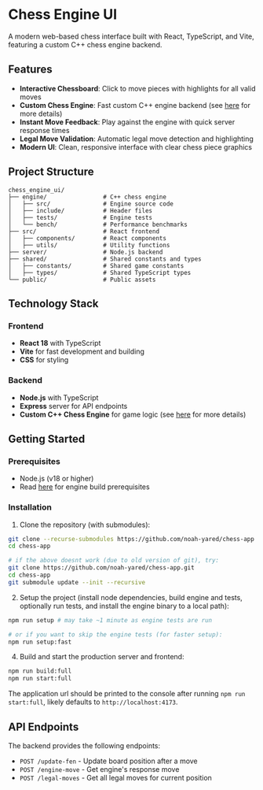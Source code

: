 # Chess Engine UI

A modern web-based chess interface built with React, TypeScript, and Vite, featuring a custom C++ chess engine backend.

## Features

- **Interactive Chessboard**: Click to move pieces with highlights for all valid moves
- **Custom Chess Engine**: Fast custom C++ engine backend (see [here](https://github.com/noah-yared/chess-engine/blob/main/README.md) for more details)
- **Instant Move Feedback**: Play against the engine with quick server response times
- **Legal Move Validation**: Automatic legal move detection and highlighting
- **Modern UI**: Clean, responsive interface with clear chess piece graphics

## Project Structure

```
chess_engine_ui/
├── engine/                # C++ chess engine
│   ├── src/               # Engine source code
│   ├── include/           # Header files
│   ├── tests/             # Engine tests
│   └── bench/             # Performance benchmarks
├── src/                   # React frontend
│   ├── components/        # React components
│   ├── utils/             # Utility functions
├── server/                # Node.js backend
├── shared/                # Shared constants and types
│   ├── constants/         # Shared game constants
│   ├── types/             # Shared TypeScript types
└── public/                # Public assets
```

## Technology Stack

### Frontend
- **React 18** with TypeScript
- **Vite** for fast development and building
- **CSS** for styling

### Backend
- **Node.js** with TypeScript
- **Express** server for API endpoints
- **Custom C++ Chess Engine** for game logic (see [here](https://github.com/noah-yared/chess-engine/blob/main/README.md) for more details)

## Getting Started

### Prerequisites
- Node.js (v18 or higher)
- Read [here](https://github.com/noah-yared/chess-engine/blob/main/README.md#prerequisites) for engine build prerequisites

### Installation

1. Clone the repository (with submodules):
```bash
git clone --recurse-submodules https://github.com/noah-yared/chess-app.git
cd chess-app

# if the above doesnt work (due to old version of git), try:
git clone https://github.com/noah-yared/chess-app.git
cd chess-app
git submodule update --init --recursive
```

2. Setup the project (install node dependencies, build engine and tests, optionally run tests, and install the engine binary to a local path):
```bash
npm run setup # may take ~1 minute as engine tests are run

# or if you want to skip the engine tests (for faster setup):
npm run setup:fast
```

4. Build and start the production server and frontend:
```bash
npm run build:full
npm run start:full
```

The application url should be printed to the console after running `npm run start:full`, likely defaults to `http://localhost:4173`.

## API Endpoints

The backend provides the following endpoints:

- `POST /update-fen` - Update board position after a move
- `POST /engine-move` - Get engine's response move
- `POST /legal-moves` - Get all legal moves for current position
